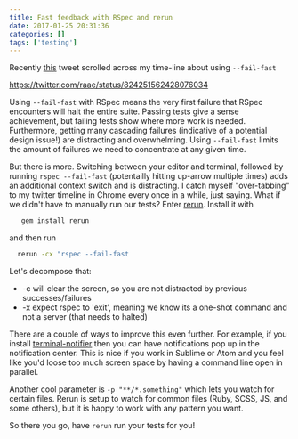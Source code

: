 ```yaml
---
title: Fast feedback with RSpec and rerun
date: 2017-01-25 20:31:36
categories: []
tags: ['testing']
---
```


Recently [this](https://twitter.com/CharlotteBRF/status/824251562428076034) tweet scrolled across my time-line about using `--fail-fast`

<!--more-->

https://twitter.com/raae/status/824251562428076034

Using `--fail-fast` with RSpec means the very first failure that RSpec encounters will halt the entire suite.
Passing tests give a sense achievement, but failing tests show where more work is needed.
Furthermore, getting many cascading failures (indicative of a potential design issue!) are distracting and overwhelming.
Using `--fail-fast` limits the amount of failures we need to concentrate at any given time.

But there is more.
Switching between your editor and terminal, followed by running `rspec --fail-fast` (potentailly hitting up-arrow multiple times) adds
an additional context switch and is distracting. I catch myself "over-tabbing" to my twitter timeline in Chrome every once in a while, just saying.
What if we didn't have to manually run our tests?
Enter [rerun](https://github.com/alexch/rerun).
Install it with

```bash
   gem install rerun
```

and then run

```bash
  rerun -cx "rspec --fail-fast
```

Let's decompose that:

- -c will clear the screen, so you are not distracted by previous successes/failures
- -x expect rspec to 'exit', meaning we know its a one-shot command and not a server (that needs to halted)

There are a couple of ways to improve this even further.
For example, if you install [terminal-notifier](https://github.com/julienXX/terminal-notifier) then you can have notifications
pop up in the notification center. This is nice if you work in Sublime or Atom and you feel like you'd loose too much screen space
by having a command line open in parallel.

Another cool parameter is `-p "**/*.something"` which lets you watch for certain files.
Rerun is setup to watch for common files (Ruby, SCSS, JS, and some others),
but it is happy to work with any pattern you want.

So there you go, have `rerun` run your tests for you!
